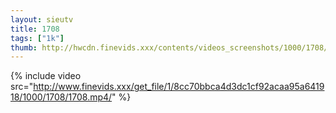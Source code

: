 ```yaml
--- 
layout: sieutv
title: 1708
tags: ["1k"]
thumb: http://hwcdn.finevids.xxx/contents/videos_screenshots/1000/1708/preview.mp4.jpg
---
```

{% include video src="http://www.finevids.xxx/get_file/1/8cc70bbca4d3dc1cf92acaa95a641918/1000/1708/1708.mp4/" %} 
